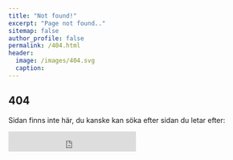 ```yaml
---
title: "Not found!"
excerpt: "Page not found.."
sitemap: false
author_profile: false
permalink: /404.html
header:
  image: /images/404.svg
  caption:
---  
```


## 404

Sidan finns inte här, du kanske kan söka efter sidan du letar efter:

<iframe src="https://duckduckgo.com/search.html?width=196&site=https://www.netkom.se&prefill=Search DuckDuckGo" style="overflow:hidden;margin:0;padding:0;width:254px;height:40px;" frameborder="0"></iframe>
